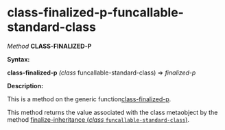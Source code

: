 class-finalized-p-funcallable-standard-class
============================================

*Method* **CLASS-FINALIZED-P**

**Syntax:**

**class-finalized-p** *(class* funcallable-standard-class) => *finalized-p*

**Description:**

This is a method on the generic function[class-finalized-p](/docs/meta-object-protocol/class-finalized-p).

This method returns the value associated with the class metaobject by the method [finalize-inheritance (*class* `funcallable-standard-class`)](/docs/meta-object-protocol/finalize-inheritance-funcallable-standard-class).
